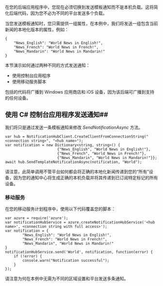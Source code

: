 

在您的后端应用程序中，您现在必须切换到发送模板通知而不是本机负载。这将简化后端代码，因为您不必为不同的平台发送多个负载。

当您发送模板通知时，您只需提供一组属性，在本例中，我们将发送一组包含当前新闻的本地化版本的属性，例如：

	{
		"News_English": "World News in English!",
    	"News_French": "World News in French!",
    	"News_Mandarin": "World News in Mandarin!"
	}


本节演示如何通过两种不同的方式发送通知：

- 使用控制台应用程序
- 使用移动服务脚本

包括的代码将广播到 Windows 应用商店和 iOS 设备，因为该后端可广播到支持的任何设备。



## 使用 C# 控制台应用程序发送通知##

我们将只是通过发送一条模板通知来修改 *SendNotificationAsync* 方法。

	var hub = NotificationHubClient.CreateClientFromConnectionString("<connection string>", "<hub name>");
    var notification = new Dictionary<string, string>() {
							{"News_English", "World News in English!"},
                            {"News_French", "World News in French!"},
                            {"News_Mandarin", "World News in Mandarin!"}};
    await hub.SendTemplateNotificationAsync(notification, "World");

请注意，此简单调用不管平台如何都会将正确的本地化新闻传递到您的“所有”设备，因为您的通知中心将生成正确的本机负载并将其传递到已订阅特定标记的所有设备。

### 移动服务

在您的移动服务计划程序中，使用以下代码覆盖您的脚本：

	var azure = require('azure');
    var notificationHubService = azure.createNotificationHubService('<hub name>', <connection string with full access>');
    var notification = {
			"News_English": "World News in English!",
			"News_French": "World News in French!",
			"News_Mandarin", "World News in Mandarin!"
	}
	notificationHubService.send('World', notification, function(error) {
		if (!error) {
			console.warn("Notification successful");
		}
	});
	
请注意为何在本例中无需为不同的区域设置和平台发送多条通知。


